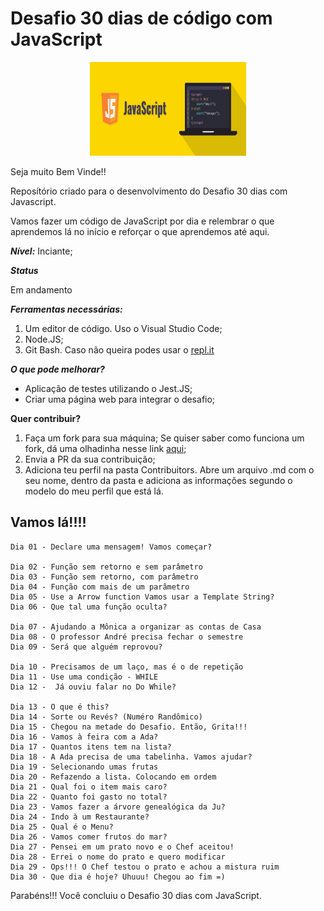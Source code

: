 <h1>Desafio 30 dias de código com JavaScript</h1>

<center><img src="./Images/js.png" width="250" height="150"></center>

Seja muito Bem Vinde!!

Reposítório criado para o desenvolvimento do Desafio 30 dias com Javascript.

Vamos fazer um código de JavaScript por dia e relembrar o que aprendemos lá no início e reforçar o que aprendemos até aqui.

**_Nível:_** Inciante;

***Status***

Em andamento

**_Ferramentas necessárias:_**

1. Um editor de código. Uso o Visual Studio Code;
2. Node.JS;
3. Git Bash. Caso não queira podes usar o [repl.it](https://repl.it/)

***O que pode melhorar?***

- Aplicação de testes utilizando o Jest.JS;
- Criar uma página web para integrar o desafio;

**Quer contribuir?**

1. Faça um fork para sua máquina; Se quiser saber como funciona um fork, dá uma olhadinha nesse link [aqui](https://www.lambda3.com.br/2016/02/mantendo-um-fork-atualizado-no-github/);
2. Envia a PR da sua contribuição;
3. Adiciona teu perfil na pasta Contribuitors. Abre um arquivo .md com o seu nome, dentro da pasta e adiciona as informações segundo o modelo do meu perfil que está lá.

<h2>Vamos lá!!!!</h2>

```
Dia 01 - Declare uma mensagem! Vamos começar?

Dia 02 - Função sem retorno e sem parâmetro
Dia 03 - Função sem retorno, com parâmetro
Dia 04 - Função com mais de um parâmetro
Dia 05 - Use a Arrow function Vamos usar a Template String?
Dia 06 - Que tal uma função oculta?

Dia 07 - Ajudando a Mônica a organizar as contas de Casa
Dia 08 - O professor André precisa fechar o semestre 
Dia 09 - Será que alguém reprovou? 

Dia 10 - Precisamos de um laço, mas é o de repetição
Dia 11 - Use uma condição - WHILE
Dia 12 -  Já ouviu falar no Do While?

Dia 13 - O que é this?
Dia 14 - Sorte ou Revés? (Numéro Randômico)
Dia 15 - Chegou na metade do Desafio. Então, Grita!!!
Dia 16 - Vamos à feira com a Ada?
Dia 17 - Quantos itens tem na lista?
Dia 18 - A Ada precisa de uma tabelinha. Vamos ajudar?
Dia 19 - Selecionando umas frutas
Dia 20 - Refazendo a lista. Colocando em ordem
Dia 21 - Qual foi o item mais caro?
Dia 22 - Quanto foi gasto no total?
Dia 23 - Vamos fazer a árvore genealógica da Ju?
Dia 24 - Indo à um Restaurante?
Dia 25 - Qual é o Menu?
Dia 26 - Vamos comer frutos do mar?
Dia 27 - Pensei em um prato novo e o Chef aceitou!
Dia 28 - Errei o nome do prato e quero modificar
Dia 29 - Ops!!! O Chef testou o prato e achou a mistura ruim
Dia 30 - Que dia é hoje? Uhuuu! Chegou ao fim =)

```

Parabéns!!! Você concluiu o Desafio 30 dias com JavaScript.
